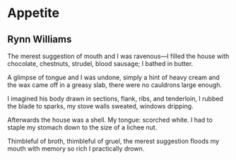 # Appetite
## Rynn Williams
The merest suggestion of mouth
and I was ravenous—I filled the house
with chocolate, chestnuts, strudel,
blood sausage; I bathed in butter.

A glimpse of tongue and I was undone,
simply a hint of heavy cream
and the wax came off in a greasy slab,
there were no cauldrons large enough.

I imagined his body drawn in sections,
flank, ribs, and tenderloin, I rubbed
the blade to sparks, my stove walls
sweated, windows dripping.

Afterwards the house was a shell.
My tongue: scorched white.
I had to staple my stomach
down to the size of a lichee nut.

Thimbleful of broth, thimbleful
of gruel, the merest suggestion
floods my mouth with memory
so rich I practically drown.
